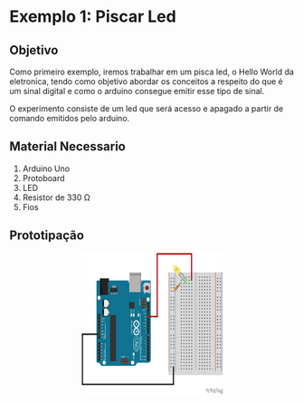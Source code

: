 # Exemplo 1: Piscar Led

## Objetivo
Como primeiro exemplo, iremos trabalhar em um pisca led, o Hello World da eletronica, tendo como objetivo abordar os conceitos a respeito do que é um sinal digital e como o arduino consegue emitir esse tipo de sinal.

O experimento consiste de um led que será acesso e apagado a partir de comando emitidos pelo arduino.

## Material Necessario

1. Arduino Uno
2. Protoboard
3. LED
4. Resistor de 330 Ω
5. Fios


## Prototipação

<center>
<img src="https://github.com/mandacaruhs/Curso-Arduino/blob/master/1-Piscar%20Led/Exemplo1.png" width="250" height="250"/>
</center>